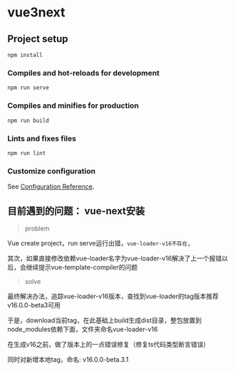 # vue3next

## Project setup
```
npm install
```

### Compiles and hot-reloads for development
```
npm run serve
```

### Compiles and minifies for production
```
npm run build
```

### Lints and fixes files
```
npm run lint
```

### Customize configuration
See [Configuration Reference](https://cli.vuejs.org/config/).

## 目前遇到的问题： vue-next安装

> problem

Vue create project，run serve运行出错，`vue-loader-v16不存在`，

其次，如果直接修改依赖vue-loader名字为vue-loader-v16解决了上一个报错以后，会继续提示vue-template-compiler的问题

> solve

最终解决办法，追踪vue-loader-v16版本，查找到vue-loader的tag版本推荐v16.0.0-beta3可用

于是，download当前tag，在此基础上build生成dist目录，整包放置到node_modules依赖下面，文件夹命名vue-loader-v16

在生成v16之前，做了版本上的一点错误修复（修复ts代码类型断言错误）

同时对新增本地tag，命名: v16.0.0-beta.3.1
